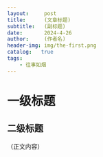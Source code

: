 ```yaml
---
layout:     post
title:      (文章标题)
subtitle:   (副标题)
date:       2024-4-26
author:     (作者名)
header-img: img/the-first.png
catalog:   true
tags:
    - 往事如烟
---
```

# 一级标题
## 二级标题
（正文内容）



